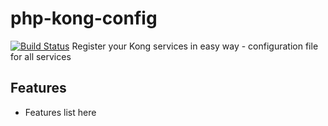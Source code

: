 php-kong-config
===============
[![Build Status](https://travis-ci.org/appng-company/php-kong-config.svg?branch=master)](https://travis-ci.org/appng-company/php-kong-config)
Register your Kong services in easy way - configuration file for all services

Features
--------

* Features list here
